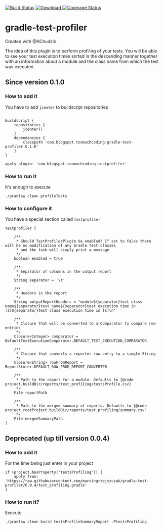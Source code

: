 [![Build Status](https://travis-ci.org/marcingrzejszczak/gradle-test-profiler.svg)](https://travis-ci.org/marcingrzejszczak/gradle-test-profiler)
[ ![Download](https://api.bintray.com/packages/marcingrzejszczak/com-blogspot-toomuchcoding/gradle-test-profiler/images/download.svg) ](https://bintray.com/marcingrzejszczak/com-blogspot-toomuchcoding/gradle-test-profiler/_latestVersion)
[![Coverage Status](https://coveralls.io/repos/marcingrzejszczak/gradle-test-profiler/badge.svg)](https://coveralls.io/r/marcingrzejszczak/gradle-test-profiler)

# gradle-test-profiler

Created with @AChudzik

The idea of this plugin is to perform profiling of your tests. You will be able to see your test
execution times sorted in the descending manner together with an information about a module
and the class name from which the test was executed.

## Since version 0.1.0

### How to add it

You have to add `jcenter` to buildscript repositories

```

buildscript {
    repositories {
        jcenter()
    }
    dependencies {
        classpath 'com.blogspot.toomuchcoding:gradle-test-profiler:0.1.0'
    }
}

apply plugin: 'com.blogspot.toomuchcoding.testprofiler'

```


### How to run it

It's enough to execute

```
./gradlew clean profileTests

```


### How to configure it

You have a special section called `testprofiler`

```
testprofiler {

    /**
     * Should TestProfilerPlugin be enabled? If set to false there will be no modification of any Gradle Test classes
     * and the task will simply print a message
     */
    boolean enabled = true

    /**
     * Separator of columns in the output report
     */
    String separator = '\t'

    /**
     * Headers in the report
     */
    String outputReportHeaders = "module${separator}test class name${separator}test name${separator}test execution time in [s]${separator}test class execution time in [s]\n"

    /**
     * Closure that will be converted to a Comparator to compare row entries
     */
    Closure<Integer> comparator = DefaultTestExecutionComparator.DEFAULT_TEST_EXECUTION_COMPARATOR

    /**
     * Closure that converts a reporter row entry to a single String
     */
    Closure<String> rowFromReport = ReportStorer.DEFAULT_ROW_FROM_REPORT_CONVERTER

    /**
     * Path to the report for a module. Defaults to {@code project.buildDir/reports/test_profiling/testsProfile.csv}
     */
    File reportPath

    /**
     * Path to the merged summary of reports. Defaults to {@code project.rootProject.buildDir/reports/test_profiling/summary.csv"
     */
    File mergedSummaryPath
}

```


## Deprecated (up till version 0.0.4)

### How to add it

For the time being just enter in your project

```
if (project.hasProperty('testsProfiling')) {
    apply from: 'https://raw.githubusercontent.com/marcingrzejszczak/gradle-test-profiler/0.0.4/test_profiling.gradle'
}
```

### How to run it?

Execute

```
./gradlew clean build testsProfileSummaryReport -PtestsProfiling
```
